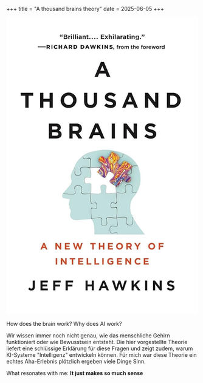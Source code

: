 +++
title = "A thousand brains theory"
date = 2025-06-05
+++

![A Thousand Brains Theory](/images/books/athousandbrains.jpg)

How does the brain work? Why does AI work?

Wir wissen immer noch nicht genau, wie das menschliche Gehirn funktioniert oder wie Bewusstsein entsteht. Die hier vorgestellte Theorie liefert eine schlüssige Erklärung für diese Fragen und zeigt zudem, warum KI-Systeme "Intelligenz" entwickeln können. Für mich war diese Theorie ein echtes Aha-Erlebnis plötzlich ergeben viele Dinge Sinn.

What resonates with me:
**It just makes so much sense**

